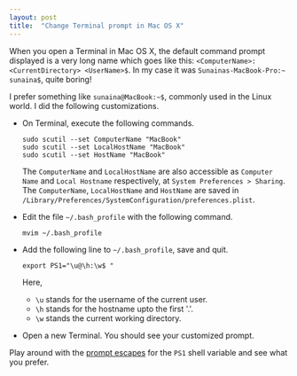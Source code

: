 ```yaml
---
layout: post
title:  "Change Terminal prompt in Mac OS X"
---
```


When you open a Terminal in Mac OS X, the default command prompt
displayed is a very long name which goes like this:
`<ComputerName>:<CurrentDirectory> <UserName>$`. In my case it was
`Sunainas-MacBook-Pro:~ sunaina$`, quite boring!

I prefer something like `sunaina@MacBook:~$`, commonly used in the Linux
world. I did the following customizations.

* On Terminal, execute the following commands.

      sudo scutil --set ComputerName "MacBook" 
      sudo scutil --set LocalHostName "MacBook"
      sudo scutil --set HostName "MacBook"
  
  The `ComputerName` and `LocalHostName` are also accessible as
  `Computer Name` and `Local Hostname` respectively, at `System
  Preferences > Sharing`. The `ComputerName`, `LocalHostName` and
  `HostName` are saved in
  `/Library/Preferences/SystemConfiguration/preferences.plist`.

* Edit the file `~/.bash_profile` with the following command. 
  
      mvim ~/.bash_profile

* Add the following line to `~/.bash_profile`, save and
  quit.

      export PS1="\u@\h:\w$ "

  Here,

  * `\u` stands for the username of the current user.
  * `\h` stands for the hostname upto the first '.'.
  * `\w` stands the current working directory.

* Open a new Terminal. You should see your customized prompt.

Play around with the [prompt
escapes](http://www.gnu.org/software/bash/manual/bashref.html#Printing-a-Prompt)
for the `PS1` shell variable and see what you prefer.
